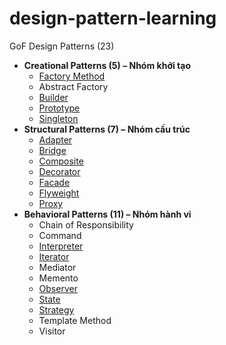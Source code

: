 # design-pattern-learning

GoF Design Patterns (23)

*   **Creational Patterns (5) – Nhóm khởi tạo**
    *   [Factory Method](./docs/factory-method-pattern.md)
    *   Abstract Factory
    *   [Builder](./docs/builder-pattern.md)
    *   [Prototype](./docs/prototype-pattern.md)
    *   [Singleton](./docs/singleton-pattern.md)
*   **Structural Patterns (7) – Nhóm cấu trúc**
    *   [Adapter](docs/adapter-pattern.md)
    *   [Bridge](./docs/bridge-pattern.md)
    *   [Composite](./docs/composite-pattern.md)
    *   [Decorator](./docs/decorator-pattern.md)
    *   [Facade](docs/facade-pattern.md)
    *   [Flyweight](docs/flyweight-pattern.md)
    *   [Proxy](./docs/proxy-pattern.md)
*   **Behavioral Patterns (11) – Nhóm hành vi**
    *   Chain of Responsibility
    *   Command
    *   [Interpreter](docs/interpreter-pattern.md)
    *   [Iterator](docs/iterator-pattern.md)
    *   Mediator
    *   Memento
    *   [Observer](./docs/observer-pattern.md)
    *   [State](./docs/state-pattern.md)
    *   [Strategy](./docs/strategy-pattern.md)
    *   Template Method
    *   Visitor
